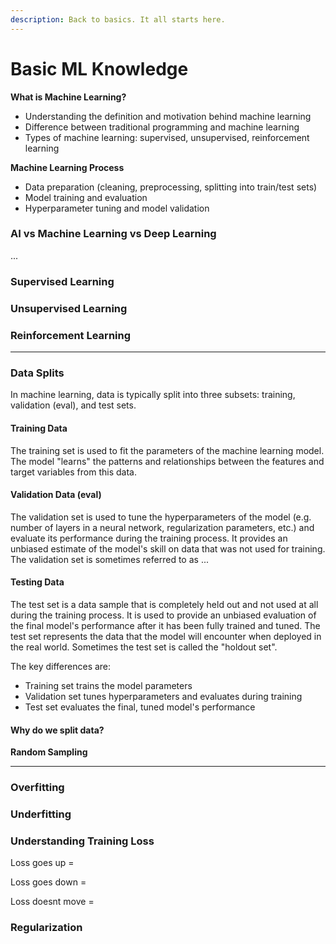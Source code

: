 ```yaml
---
description: Back to basics. It all starts here.
---
```


# Basic ML Knowledge

**What is Machine Learning?**

* Understanding the definition and motivation behind machine learning
* Difference between traditional programming and machine learning
* Types of machine learning: supervised, unsupervised, reinforcement learning



**Machine Learning Process**

* Data preparation (cleaning, preprocessing, splitting into train/test sets)
* Model training and evaluation&#x20;
* Hyperparameter tuning and model validation



### AI vs Machine Learning vs Deep Learning

...



### Supervised Learning



### Unsupervised Learning

### &#x20;

### Reinforcement Learning



***

### Data Splits

In machine learning, data is typically split into three subsets: training, validation (eval), and test sets.

#### Training Data

The training set is used to fit the parameters of the machine learning model. The model "learns" the patterns and relationships between the features and target variables from this data.

#### Validation Data (eval)

The validation set is used to tune the hyperparameters of the model (e.g. number of layers in a neural network, regularization parameters, etc.) and evaluate its performance during the training process. It provides an unbiased estimate of the model's skill on data that was not used for training. The validation set is sometimes referred to as ...

#### Testing Data

The test set is a data sample that is completely held out and not used at all during the training process. It is used to provide an unbiased evaluation of the final model's performance after it has been fully trained and tuned. The test set represents the data that the model will encounter when deployed in the real world. Sometimes the test set is called the "holdout set".



The key differences are:

* Training set trains the model parameters
* Validation set tunes hyperparameters and evaluates during training
* Test set evaluates the final, tuned model's performance

#### Why do we split data?



**Random Sampling**



***

### **Overfitting**



### **Underfitting**



### **Understanding Training Loss**

Loss goes up =

Loss goes down =

Loss doesnt move =

### **Regularization**





